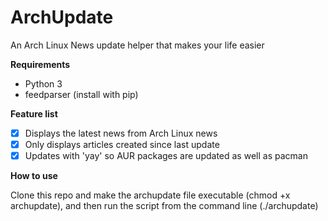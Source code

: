 # ArchUpdate
An Arch Linux News update helper that makes your life easier

**Requirements**
- Python 3
- feedparser (install with pip)

**Feature list**
- [x] Displays the latest news from Arch Linux news
- [x] Only displays articles created since last update
- [x] Updates with 'yay' so AUR packages are updated as well as pacman

**How to use** 

Clone this repo and make the archupdate file executable (chmod +x archupdate), and then run the script from the command line (./archupdate)